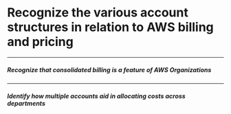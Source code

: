 # Recognize the various account structures in relation to AWS billing and pricing
---

##### Recognize that consolidated billing is a feature of AWS Organizations

----

##### Identify how multiple accounts aid in allocating costs across departments